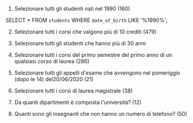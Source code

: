 1. Selezionare tutti gli studenti nati nel 1990 (160)

SELECT * FROM `students` WHERE `date_of_birth` LIKE '%1990%';

2. Selezionare tutti i corsi che valgono più di 10 crediti (479)


3. Selezionare tutti gli studenti che hanno più di 30 anni


4. Selezionare tutti i corsi del primo semestre del primo anno di un qualsiasi corso di laurea (286)


5. Selezionare tutti gli appelli d'esame che avvengono nel pomeriggio (dopo le 14) del20/06/2020 (21)


6. Selezionare tutti i corsi di laurea magistrale (38)


7. Da quanti dipartimenti è composta l'università? (12)


8. Quanti sono gli insegnanti che non hanno un numero di telefono? (50)